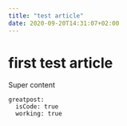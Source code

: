```yaml
---
title: "test article"
date: 2020-09-20T14:31:07+02:00
---
```


# first test article

Super content

```
greatpost:
  isCode: true
  working: true
```
